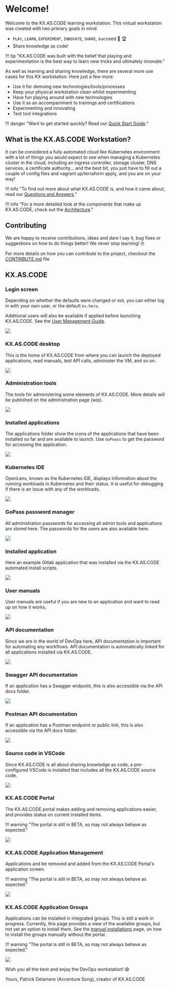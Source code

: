 # Welcome!

Welcome to the KX.AS.CODE learning workstation. This virtual workstation was created with two primary goals in mind.

*   `PLAY`, `LEARN`, `EXPERIMENT`, `INNOVATE`, `SHARE`, succeed :muscle: :trophy:
*   Share knowledge as code!

!!! tip "KX.AS.CODE was built with the belief that playing and experimentation is the best way to learn new tricks and ultimately innovate." 

As well as learning and sharing knowledge, there are several more use cases for this KX workstation. Here just a few more:

*   Use it for demoing new technologies/tools/processes
*   Keep your physical workstation clean whilst experimenting
*   Have fun playing around with new technologies
*   Use it as an accompaniment to trainings and certifications
*   Experimenting and innovating
*   Test tool integrations

!!! danger "Want to get started quickly? Read our [Quick Start Guide](User-Guide/Quick-Start-Guide/)."

## What is the KX.AS.CODE Workstation?
It can be considered a fully automated cloud like Kubernetes environment with a lot of things you would expect to see when managing a Kubernetes cluster in the cloud, including an ingress controller, storage cluster, DNS services, a certificate authority... and the best bit, you just have to fill out a couple of config files and vagrant up/terraform apply, and you are on your way!

!!! info "To find out more about what KX.AS.CODE is, and how it came about, read our [Questions and Answers](Overview/Questions_and_Answers/)."

!!! info "For a more detailed look at the components that make up KX.AS.CODE, check out the [Architecture](Overview/Architecture/)."

## Contributing
We are happy to receive contributions, ideas and dare I say it, bug fixes or suggestions on how to do things better! We never stop learning! :nerd_face:

For more details on how you can contribute to the project, checkout the [CONTRIBUTE.md](Development/Contribution-Guidelines/) file

## KX.AS.CODE

### Login screen
Depending on whether the defaults were changed or not, you can either log in with your own user, or the default `kx.hero`. 

Additional users will also be available if applied before launching KX.AS.CODE. See the [User Management Guide](Deployment/User-Management/).

![](images/kx.as.code_login_screen.png)

### KX.AS.CODE desktop

This is the home of KX.AS.CODE from where you can launch the deployed applications, read manuals, test API calls, administer the VM, and so on.

![](images/kx.as.code_desktop.png)

### Administration tools

The tools for administering some elements of KX.AS.CODE. More details will be published on the administration page (wip).

![](images/kx.as.code_admin_tools.png)

### Installed applications

The applications folder show the icons of the applications that have been installed so far and are available to launch. Use `GoPoass` to get the password for accessing the application. 

![](images/kx.as.code_applications.png)

### Kubernetes IDE

OpenLens, known as the Kubernetes IDE, displays information about the running workloads in Kubernetes and their status. It is useful for debugging if there is an issue with any of the workloads.

![](images/kx.as.code_openlens.png)

### GoPass password manager

All administration passwords for accessing all admin tools and applications are stored here. The passwords for the users are also available here.

![](images/kx.as.code_gopass.png)

### Installed application

Here an example Gitlab application that was installed via the KX.AS.CODE automated install scripts.

![](images/kx.as.code_gitlab.png)

### User manuals

User manuals are useful if you are new to an application and want to read up on how it works.

![](images/kx.as.code_application_user_manuals.png)

### API documentation

Since we are in the world of DevOps here, API documentation is important for automating any workflows. API documentation is automatically linked for all applications installed via KX.AS.CODE.

![](images/kx.as.code_api_docs.png)

### Swagger API documentation

If an application has a Swagger endpoint, this is also accessible via the API docs folder.

![](images/kx.as.code_harbor_swagger.png)

### Postman API documentation

If an application has a Postman endpoint or public link, this is also accessible via the API docs folder.

![](images/kx.as.code_mattermost_postman.png)

### Source code in VSCode

Since KX.AS.CODE is all about sharing knowledge as code, a pre-configured VSCode is installed that includes all the KX.AS.CODE source code.

![](images/kx.as.code_vscode.png)

### KX.AS.CODE Portal

The KX.AS.CODE portal makes adding and removing applications easier, and provides status on current installed items.

!!! warning "The portal is still in BETA, so may not always behave as expected."

![](images/kx.as.code_portal.png)

### KX.AS.CODE Application Management

Applications and be removed and added from the KX.AS.CODE Portal's application screen.

!!! warning "The portal is still in BETA, so may not always behave as expected."

![](images/kx.as.code_portal_applications.png)

### KX.AS.CODE Application Groups

Applications can be installed in integrated groups. This is still a work in progress. Currently, this page provides a view of the available groups, but not yet an option to install them.
See the [manual installations](User-Guide/Manual-Provisioning/#installation-groups) page, on how to install the groups manually without the portal.

!!! warning "The portal is still in BETA, so may not always behave as expected."

![](images/kx.as.code_portal_application_groups.png)



Wish you all the best and enjoy the DevOps workstation! :smile:

Yours, Patrick Delamere (Accenture Song), creator of KX.AS.CODE

